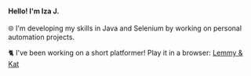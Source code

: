 #### Hello! I'm Iza J.

🌐 I'm developing my skills in Java and Selenium by working on personal automation projects.

🐈 I've been working on a short platformer! Play it in a browser: [Lemmy & Kat](https://iza-j.itch.io/lemmy-and-kat)

